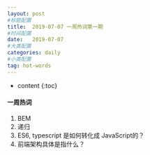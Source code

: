 ```yaml
---
layout: post
#标题配置
title:  2019-07-07 一周热词第一期
#时间配置
date:   2019-07-07
#大类配置
categories: daily
#小类配置
tag: hot-words
---
```


* content
{:toc}


#### 一周热词
1. BEM
2. 递归
3. ES6, typescript 是如何转化成 JavaScript的？
4. 前端架构具体是指什么？